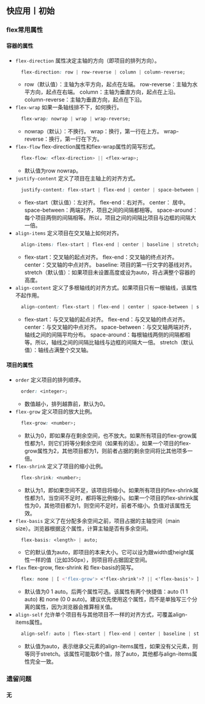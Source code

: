 ## 快应用丨初始

### flex常用属性

#### 容器的属性
* `flex-direction` 属性决定主轴的方向（即项目的排列方向）。
  ```css
    flex-direction: row | row-reverse | column | column-reverse;
  ```
  * row（默认值）：主轴为水平方向，起点在左端。 row-reverse：主轴为水平方向，起点在右端。 column：主轴为垂直方向，起点在上沿。 column-reverse：主轴为垂直方向，起点在下沿。
* `flex-wrap` 如果一条轴线排不下，如何换行。
  ```css
    flex-wrap: nowrap | wrap | wrap-reverse;
  ```
  * nowrap（默认）：不换行。 wrap：换行，第一行在上方。 wrap-reverse：换行，第一行在下方。
* `flex-flow` flex-direction属性和flex-wrap属性的简写形式。
  ```css
    flex-flow: <flex-direction> || <flex-wrap>;
  ```
  * 默认值为row nowrap。
* `justify-content` 定义了项目在主轴上的对齐方式。
  ```css
    justify-content: flex-start | flex-end | center | space-between | space-around;
  ```
  * flex-start（默认值）：左对齐。 flex-end：右对齐。 center： 居中。 space-between：两端对齐，项目之间的间隔都相等。 space-around：每个项目两侧的间隔相等。所以，项目之间的间隔比项目与边框的间隔大一倍。
* `align-items` 定义项目在交叉轴上如何对齐。
  ```css
    align-items: flex-start | flex-end | center | baseline | stretch;
  ```
  * flex-start：交叉轴的起点对齐。 flex-end：交叉轴的终点对齐。 center：交叉轴的中点对齐。 baseline: 项目的第一行文字的基线对齐。 stretch（默认值）：如果项目未设置高度或设为auto，将占满整个容器的高度。
* `align-content` 定义了多根轴线的对齐方式。如果项目只有一根轴线，该属性不起作用。
  ```css
    align-content: flex-start | flex-end | center | space-between | space-around | stretch;
  ```
  * flex-start：与交叉轴的起点对齐。 flex-end：与交叉轴的终点对齐。 center：与交叉轴的中点对齐。 space-between：与交叉轴两端对齐，轴线之间的间隔平均分布。 space-around：每根轴线两侧的间隔都相等。所以，轴线之间的间隔比轴线与边框的间隔大一倍。 stretch（默认值）：轴线占满整个交叉轴。

#### 项目的属性
* `order` 定义项目的排列顺序。
  ```css
    order: <integer>;
  ```
  * 数值越小，排列越靠前，默认为0。
* `flex-grow` 定义项目的放大比例。
  ```css
    flex-grow: <number>;
  ```
  * 默认为0，即如果存在剩余空间，也不放大。如果所有项目的flex-grow属性都为1，则它们将等分剩余空间（如果有的话）。如果一个项目的flex-grow属性为2，其他项目都为1，则前者占据的剩余空间将比其他项多一倍。
* `flex-shrink` 定义了项目的缩小比例。
  ```css
    flex-shrink: <number>;
  ```
  * 默认为1，即如果空间不足，该项目将缩小。如果所有项目的flex-shrink属性都为1，当空间不足时，都将等比例缩小。如果一个项目的flex-shrink属性为0，其他项目都为1，则空间不足时，前者不缩小。负值对该属性无效。
* `flex-basis` 定义了在分配多余空间之前，项目占据的主轴空间（main size）。浏览器根据这个属性，计算主轴是否有多余空间。
  ```css
    flex-basis: <length> | auto;
  ```
  * 它的默认值为auto，即项目的本来大小。它可以设为跟width或height属性一样的值（比如350px），则项目将占据固定空间。
* `flex` flex-grow, flex-shrink 和 flex-basis的简写。
  ```css
    flex: none | [ <'flex-grow'> <'flex-shrink'>? || <'flex-basis'> ]
  ```
  * 默认值为0 1 auto。后两个属性可选。该属性有两个快捷值：auto (1 1 auto) 和 none (0 0 auto)。建议优先使用这个属性，而不是单独写三个分离的属性，因为浏览器会推算相关值。
* `align-self` 允许单个项目有与其他项目不一样的对齐方式，可覆盖align-items属性。
  ```css
    align-self: auto | flex-start | flex-end | center | baseline | stretch;
  ```
  * 默认值为auto，表示继承父元素的align-items属性，如果没有父元素，则等同于stretch。该属性可能取6个值，除了auto，其他都与align-items属性完全一致。

### 遗留问题

#### 无
